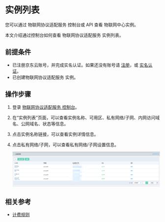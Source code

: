 # 实例列表

您可以通过 物联网协议适配服务  控制台或 API 查看 物联网中心实例。

本文介绍通过控制台如何查看 物联网协议适配服务  实例列表。

## 前提条件
- 已注册京东云账号，并完成实名认证。如果还没有账号请 [注册](https://accounts.jdcloud.com/p/regPage?source=jdcloud%26ReturnUrl=%2f%2fuc.jdcloud.com%2fpassport%2fcomplete%3freturnUrl%3dhttp%3A%2F%2Fuc.jdcloud.com%2Fredirect%2FloginRouter%3FreturnUrl%3Dhttps%253A%252F%252Fwww.jdcloud.com%252Fhelp%252Fdetail%252F734%252FisCatalog%252F1)，或 [实名认证](https://uc.jdcloud.com/account/certify)。
- 已创建物联网协议适配服务  实例。


## 操作步骤
1. 登录 [物联网协议适配服务  控制台](https://iot-console.jdcloud.com/iot-protocol-adaptor)。
2. 在“实例列表”页面，可以查看实例名称、可用区、私有网络/子网、内网访问域名、公网域名、状态等信息。
3. 点击实例名称链接，可以查看实例详情信息。
4. 点击私有网络/子网，可以查看私有网络/子网设置信息。

    ![实例列表](../../../../image/IoT/IoT-Hub-Protocol-Adaptor/iotpa-003.png)
	

## 相关参考
- [计费规则](../Pricing/Billing-Rules.md)


